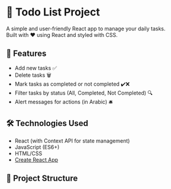 # 📝 Todo List Project

A simple and user-friendly React app to manage your daily tasks.  
Built with ❤️ using React and styled with CSS.

## 🚀 Features

- Add new tasks ✅
- Delete tasks 🗑️
- Mark tasks as completed or not completed ✔️❌
- Filter tasks by status (All, Completed, Not Completed) 🔍
- Alert messages for actions (in Arabic) 🛎️

## 🛠️ Technologies Used

- React (with Context API for state management)
- JavaScript (ES6+)
- HTML/CSS
- [Create React App](https://create-react-app.dev/)

## 📂 Project Structure
